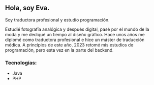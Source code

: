 ## Hola, soy Eva.

Soy traductora profesional y estudio programación.

Estudié fotografía analógica y después digital, pasé por el mundo de la moda y me dediqué un tiempo al diseño gráfico.
Hace unos años me diplomé como traductora profesional e hice un máster de traducción médica.
A principios de este año, 2023 retomé mis estudios de programación, pero esta vez en la parte del backend.

### Tecnologías:
- Java
- PHP
